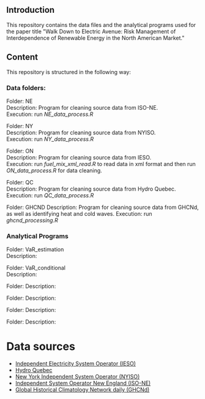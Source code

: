 ## Introduction

This repository contains the data files and the analytical programs used for the paper title "Walk Down to Electric Avenue: Risk Management of Interdependence of Renewable Energy in the North American Market."

## Content

This repository is structured in the following way:

### Data folders:

Folder: NE  
Description: Program for cleaning source data from ISO-NE.  
Execution: run *NE_data_process.R*

Folder: NY  
Description: Program for cleaning source data from NYISO.  
Execution: run *NY_data_process.R*  

Folder: ON  
Description: Program for cleaning source data from IESO.  
Execution: run *fuel_mix_xml_read.R* to read data in xml format and then run *ON_data_process.R* for data cleaning.

Folder: QC  
Description: Program for cleaning source data from Hydro Quebec.  
Execution: run *QC_data_process.R*

Folder: GHCND
Description: Program for cleaning source data from GHCNd, as well as identifying heat and cold waves.
Execution: run *ghcnd_processing.R*

### Analytical Programs

Folder: VaR_estimation  
Description:

Folder: VaR_conditional  
Description:

Folder:
Description:

Folder:
Description:

Folder:
Description:

Folder:
Description:


# Data sources
- [Independent Electricity System Operator (IESO)](https://www.ieso.ca/)
- [Hydro Quebec](https://www.hydroquebec.com/documents-data/open-data/electricity-generation-quebec/)
- [New York Independent System Operator (NYISO)](https://www.nyiso.com/)
- [Independent System Operator New England (ISO-NE)](https://www.iso-ne.com/])
- [Global Historical Climatology Network daily (GHCNd)](https://www.ncei.noaa.gov/products/land-based-station/global-historical-climatology-network-daily)
